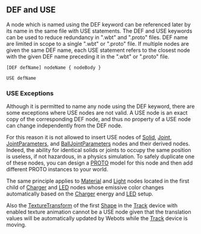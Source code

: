 ## DEF and USE

A node which is named using the DEF keyword can be referenced later by its name in the same file with USE statements.
The DEF and USE keywords can be used to reduce redundancy in ".wbt" and ".proto" files.
DEF name are limited in scope to a single ".wbt" or ".proto" file.
If multiple nodes are given the same DEF name, each USE statement refers to the closest node with the given DEF name preceding it in the ".wbt" or ".proto" file.

```
[DEF defName] nodeName { nodeBody }
```

```
USE defName
```

### USE Exceptions

Although it is permitted to name any node using the DEF keyword, there are some exceptions where USE nodes are not valid.
A USE node is an exact copy of the corresponding DEF node, and thus no property of a USE node can change independently from the DEF node.

For this reason it is not allowed to insert USE nodes of [Solid](solid.md), [Joint](joint.md), [JointParameters](jointparameters.md), and [BallJointParameters](balljointparameters.md) nodes and their derived nodes.
Indeed, the ability for identical solids or joints to occupy the same position is useless, if not hazardous, in a physics simulation.
To safely duplicate one of these nodes, you can design a [PROTO](proto.md) model for this node and then add different PROTO instances to your world.

The same principle applies to [Material](material.md) and [Light](light.md) nodes located in the first child of [Charger](charger.md) and [LED](led.md) nodes whose emissive color changes automatically based on the [Charger](charger.md) energy and [LED](led.md) setup.

Also the [TextureTransform](texturetransform.md) of the first [Shape](shape.md) in the [Track](track.md) device with enabled texture animation cannot be a USE node given that the translation values will be automatically updated by Webots while the [Track](track.md) device is moving.
